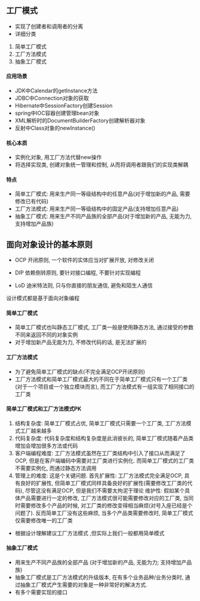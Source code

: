## 工厂模式

- 实现了创建者和调用者的分离
- 详细分类
1. 简单工厂模式
2. 工厂方法模式
3. 抽象工厂模式

#### 应用场景
- JDK中Calendar的getInstance方法
- JDBC中Connection对象的获取
- Hibernate中SessionFactory创建Session
- spring中IOC容器创建管理bean对象
- XML解析时的DocumentBuilderFactory创建解析器对象
- 反射中Class对象的newInstance()


#### 核心本质
- 实例化对象, 用工厂方法代替new操作
- 将选择实现类, 创建对象统一管理和控制, 从而将调用者跟我们的实现类解耦

#### 特点
- 简单工厂模式: 用来生产同一等级结构中的任意产品(对于增加新的产品, 需要修改已有代码)
- 工厂方法模式: 用来生产同一等级结构中的固定产品(支持增加任意产品)
- 抽象工厂模式: 用来生产不同产品族的全部产品(对于增加新的产品, 无能为力, 支持增加产品族)

## 面向对象设计的基本原则
- OCP 开闭原则, 一个软件的实体应当对扩展开放, 对修改关闭
    
- DIP 依赖倒转原则, 要针对接口编程, 不要针对实现编程
    
- LoD 迪米特法则, 只与你直接的朋友通信, 避免和陌生人通信

设计模式都是基于面向对象编程

#### 简单工厂模式

- 简单工厂模式也叫静态工厂模式, 工厂类一般是使用静态方法, 通过接受的参数不同来返回不同的对象实例
- 对于增加新产品无能为力, 不修改代码的话, 是无法扩展的

#### 工厂方法模式

- 为了避免简单工厂模式的缺点(不完全满足OCP开闭原则)
- 工厂方法模式和简单工厂模式最大的不同在于简单工厂模式只有一个工厂类(对于一个项目或一个独立模块而言), 而工厂方法模式有一组实现了相同接口的工厂类

#### 简单工厂模式和工厂方法模式PK
1. 结构复杂度: 简单工厂模式占优, 简单工厂模式只需要一个工厂类, 工厂方法模式工厂越来越多
2. 代码复杂度: 代码复杂度和结构复杂度是此消彼长的, 简单工厂模式随着产品类增加会增加很多方法或代码
3. 客户端编程难度: 工厂方法模式虽然在工厂类结构中引入了接口从而满足了OCP, 但是在客户端编码中需要对工厂类进行实例化. 而简单工厂模式的工厂类不需要实例化, 而通过静态方法调用
4. 管理上的难度: 这是个关键问题. 
首先扩展性: 工厂方法模式完全满足OCP, 具有良好的扩展性, 但简单工厂模式同样具备良好的扩展性(需要修改工厂类的代码), 尽管这没有满足OCP, 但是我们不需要太拘泥于理论
维护性: 假如某个具体产品需要进行一定的修改, 工厂方法模式很可能需要修改对应的工厂类, 当同时需要修改多个产品的时候, 对工厂类的修改变得相当麻烦(对号入座已经是个问题了). 
反而简单工厂没有这些麻烦, 当多个产品类需要修改时, 简单工厂模式仅需要修改唯一的工厂类

- 根据设计理解建议工厂方法模式 ,但实际上我们一般都用简单模式

#### 抽象工厂模式
- 用来生产不同产品族的全部产品 (对于增加新的产品, 无能为力; 支持增加产品族)
- 抽象工厂模式是工厂方法模式的升级版本, 在有多个业务品种/业务分类时, 通过抽象工厂模式产生需要的对象是一种非常好的解决方式.
- 有多个需要实现的接口